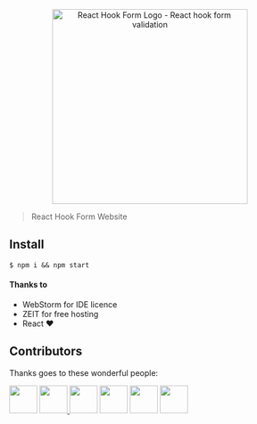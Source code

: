 <div align="center"><a href="https://react-hook-form.now.sh/" title="React Hook Form - Simple React forms validation"><img src="https://raw.githubusercontent.com/bluebill1049/react-hook-form/master/website/logo.png" alt="React Hook Form Logo - React hook form validation" width="350px" /></a></div>

> React Hook Form Website

## Install

    $ npm i && npm start
    
#### Thanks to 

* WebStorm for IDE licence
* ZEIT for free hosting 
* React ❤️



## Contributors 
Thanks goes to these wonderful people:

<p float="left">
    <a href="https://github.com/tknickman"><img src="https://avatars0.githubusercontent.com/u/2933988?s=460&v=4" width="50" height="50"></a>
    <a href="https://github.com/chrisparton1991"><img src="https://avatars0.githubusercontent.com/u/13063119?s=460&amp;v=4" width="50" height="50">
    </a>
    <a href="https://github.com/robindrost"><img src="https://avatars0.githubusercontent.com/u/588012?s=460&v=4" width="50" height="50" /></a>
    <a href="https://github.com/Funkyskank"><img src="https://avatars2.githubusercontent.com/u/34007115?s=460&v=4" width="50" height="50" /></a>
    <a href="https://github.com/oliverlin"><img src="https://avatars0.githubusercontent.com/u/2516344?s=460&v=4" width="50" height="50" /></a>
    <a href="https://github.com/liketurbo"><img src="https://avatars3.githubusercontent.com/u/29164042?s=460&v=4" width="50" height="50" /></a>
</p>

